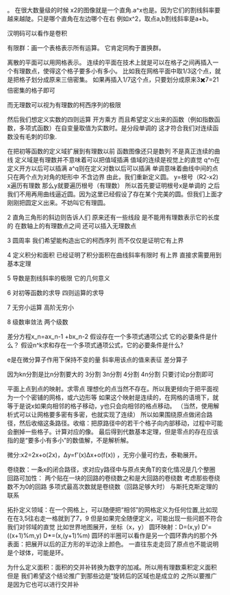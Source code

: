 。
在很大数量级的时候
x2的图像就是一个直角.a^x也是。因为它们的割线斜率要越来越陡。只是哪个直角在左边哪个在右
例如x^2，取点a,b割线斜率是a+b。

汉明码可以看作是卷积

有限群：画一个表格表示所有运算。
它肯定同构于置换群。

离散的平面可以用网格表示。
连续的平面在技术上就是可以在格子之间再插入一个有理数点，使得这个格子要多小有多小。
比如我在网格平面中取1/3这个点，就是把格子划分成原来三倍密集。
如果再插入1/7这个点，只要划分成原来3✖️7=21倍密集的格子即可

而无理数可以视为有理数的柯西序列的极限

然后我们想定义实数的四则运算 开方乘方
而且希望定义出来的函数（例如指数函数，多项式函数）在自变量取值为实数时。是分段单调的
这才符合我们对连续函数没有毛刺的印象.



在把初等函数的定义域扩展到有理数以前 函数图像还只是数列 不是真正连续的曲线
定义域是有理数并不意味着可以把值域插满
值域的连续是视觉上的直觉
q^n在定义开方以后可以插满
a^q则在定义对数以后可以插满
单调意味着曲线中间的点只在两个点为对角的矩形中 不含边界
由此，我们重新定义圆。
y=根号（R2-x2) x遍历有理数 那么y就要遍历根号（有理数） 所以首先要证明根号x是单调的
之后 我们不用再用曲线逼近圆。因为这里已经假设了存在某个完美的圆。但我们上面才刚刚把圆定义出来。不妨叫它有理圆。


2
直角三角形的斜边则告诉人们 原来还有一些线段 是不能用有理数表示它的长度的 在数轴上的有理数点之间 还可以插入无理数点

3
圆周率 我们希望能构造出它的柯西序列
而不仅仅是证明它有上界

4
定义积分和面积 已经证明了积分面积在曲线斜率有限时 有上界
直接求需要用到基本定理

5
导数是割线斜率的极限 它的几何意义

6
对初等函数的求导 四则运算的求导

7
无穷小运算 高阶无穷小

8
级数审敛法 两个级数

差分方程x_n=ax_n-1 +bx_n-2
假设存在一个多项式通项公式 它的必要条件是什么？
假设n^k求和存在一个多项式通项公式，它的必要条件是什么?


e是在微分算子作用下保持不变的量
斜率用该点的值来表征
差分算子


因为kn分割是比n分割要大的
3分割
3n分割
4分割
4n分割
只要讨论p分割即可


平面上点到点的映射。求零点
理想化的点当然不存在。所以我更倾向于把平面视为一个个密铺的网格，或六边形等
如果这个映射是连续的，在网格的语境下，就等于是说x如果向相邻的格子移动，y也只会向相邻的格点移动。
（当然，使用解析式可以让网格要多密有多密，也就实现了连续）
所以如果围绕原点做闭合路径，然后收缩这条路径。收缩：把原路径中的若干个格子向内部移动，过程中可能会删掉一些格子。计算对应的像。
最后得到代数基本定理，但是零点的存在应该指的是“要多小有多小”的数值解，不是解析解。


微分:x2=2x+o(2x)，Δy=f'(x)Δx+o(f(x)) ，无穷小量可约去，泰勒展开。


卷绕数：一条x的闭合路径，求对应y路径中与原点夹角T的变化情况是几个整圈
回路可加性：
两个贴在一块的回路的卷绕数之和是大回路的卷绕数
考虑那些卷绕数不为0的回路
多项式最高次数就是卷绕数（回路足够大时）
与斯托克斯定理的联系


拓扑定义领域：在一个网格上，可以随便把“相邻”的网格定义为任何位置,比如现在在3,5往右走一格就到了7，9
但是如果完全随便定义，可能出现一些问题不符合我们对邻域的直觉
比如世界地图展开，坐标（x，y）
圆环映射：D=(x,y)  D'=((x+1)%m,y) D*=(x,(y+1)%m)
圆环的半圈可以看作是另一个圆环靠内的那个外表面：把展开以后的正方形的半边涂上颜色。
一直往东走走回了原点也不能说明是个球体，可能是环。


为什么定义面积：面积的交并补转换为数字的加减。所以用有理数乘积定义面积
但是 我们希望这个结论推广到那些边是“旋转后的区域也是成立的
之所以要推广 是因为它也可以进行交并补